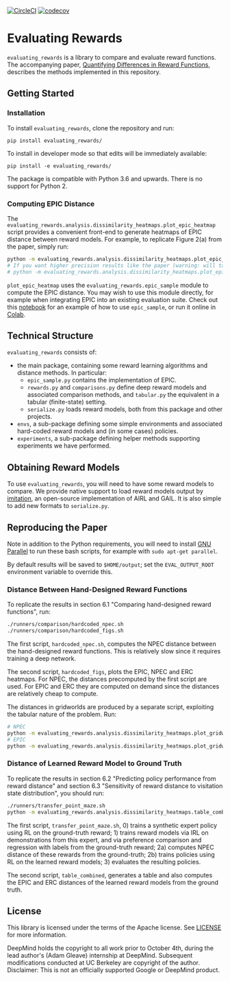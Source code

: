 [![CircleCI](https://circleci.com/gh/HumanCompatibleAI/evaluating-rewards.svg?style=svg)](https://circleci.com/gh/HumanCompatibleAI/evaluating_rewards)
[![codecov](https://codecov.io/gh/HumanCompatibleAI/evaluating-rewards/branch/master/graph/badge.svg)](https://codecov.io/gh/HumanCompatibleAI/evaluating_rewards)

# Evaluating Rewards

`evaluating_rewards` is a library to compare and evaluate reward functions. The accompanying paper,
[Quantifying Differences in Reward Functions](https://arxiv.org/abs/2006.13900), describes the
methods implemented in this repository.

## Getting Started

### Installation

To install `evaluating_rewards`, clone the repository and run:

```
pip install evaluating_rewards/
```

To install in developer mode so that edits will be immediately available:

```
pip install -e evaluating_rewards/
```

The package is compatible with Python 3.6 and upwards. There is no support for
Python 2.

### Computing EPIC Distance

The `evaluating_rewards.analysis.dissimilarity_heatmaps.plot_epic_heatmap` script provides
a convenient front-end to generate heatmaps of EPIC distance between reward models.
For example, to replicate Figure 2(a) from the paper, simply run:

```bash
python -m evaluating_rewards.analysis.dissimilarity_heatmaps.plot_epic_heatmap with point_mass paper
# If you want higher precision results like the paper (warning: will take several hours), use:
# python -m evaluating_rewards.analysis.dissimilarity_heatmaps.plot_epic_heatmap with point_mass paper high_precision 
```

`plot_epic_heatmap` uses the `evaluating_rewards.epic_sample` module to compute the EPIC distance.
You may wish to use this module directly, for example when integrating EPIC into an existing
evaluation suite. Check out this [notebook](examples/epic_demo.ipynb) for an example of how to use
`epic_sample`, or run it online in [Colab](https://colab.research.google.com/github/HumanCompatibleAI/evaluating-rewards/blob/master/examples/epic_demo.ipynb).

## Technical Structure

`evaluating_rewards` consists of:

-   the main package, containing some reward learning algorithms and distance methods. In particular:
    + `epic_sample.py` contains the implementation of EPIC.
    + `rewards.py` and `comparisons.py` define deep reward models and
        associated comparison methods, and `tabular.py` the equivalent in a
        tabular (finite-state) setting.
    + `serialize.py` loads reward models, both from this package and other projects.
-   `envs`, a sub-package defining some simple environments and associated
    hard-coded reward models and (in some cases) policies.
-   `experiments`, a sub-package defining helper methods supporting experiments
    we have performed.

## Obtaining Reward Models

To use `evaluating_rewards`, you will need to have some reward models to
compare. We provide native support to load reward models output by
[imitation](https://github.com/humancompatibleai/imitation), an open-source
implementation of AIRL and GAIL. It is also simple to add new formats to
`serialize.py`.

## Reproducing the Paper

Note in addition to the Python requirements, you will need to install
[GNU Parallel](https://www.gnu.org/software/parallel/) to run these bash scripts, for example with
`sudo apt-get parallel`.

By default results will be saved to `$HOME/output`; set the `EVAL_OUTPUT_ROOT` environment variable
to override this.

### Distance Between Hand-Designed Reward Functions

To replicate the results in section 6.1 "Comparing hand-designed reward functions", run:

```bash
./runners/comparison/hardcoded_npec.sh
./runners/comparison/hardcoded_figs.sh
```

The first script, `hardcoded_npec.sh`, computes the NPEC distance between the hand-designed
reward functions. This is relatively slow since it requires training a deep network.

The second script, `hardcoded_figs`, plots the EPIC, NPEC and ERC heatmaps. For NPEC, the
distances precomputed by the first script are used. For EPIC and ERC they are computed on
demand since the distances are relatively cheap to compute.

The distances in gridworlds are produced by a separate script, exploiting the tabular nature of
the problem. Run:

```bash
# NPEC
python -m evaluating_rewards.analysis.dissimilarity_heatmaps.plot_gridworld_heatmap with paper
# EPIC
python -m evaluating_rewards.analysis.dissimilarity_heatmaps.plot_gridworld_heatmap with paper kind=fully_connected_random_canonical_direct
```

### Distance of Learned Reward Model to Ground Truth

To replicate the results in section 6.2 "Predicting policy performance from reward distance" and
section 6.3 "Sensitivity of reward distance to visitation state distribution", you should run:

```bash
./runners/transfer_point_maze.sh
python -m evaluating_rewards.analysis.dissimilarity_heatmaps.table_combined with point_maze_learned high_precision
```

The first script, `transfer_point_maze.sh`, 0) trains a synthetic expert policy using RL on the
ground-truth reward; 1) trains reward models via IRL on demonstrations from this expert, and
via preference comparison and regression with labels from the ground-truth reward; 2a) computes
NPEC distance of these rewards from the ground-truth; 2b) trains policies using RL on the learned
reward models; 3) evaluates the resulting policies.

The second script, `table_combined`, generates a table and also computes the EPIC and ERC distances
of the learned reward models from the ground truth.

## License

This library is licensed under the terms of the Apache license. See
[LICENSE](LICENSE) for more information.

DeepMind holds the copyright to all work prior to October 4th, during the
lead author's (Adam Gleave) internship at DeepMind. Subsequent modifications
conducted at UC Berkeley are copyright of the author.
Disclaimer: This is not an officially supported Google or DeepMind product.
